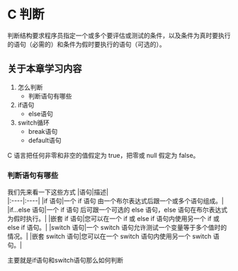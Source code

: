 # C 判断

判断结构要求程序员指定一个或多个要评估或测试的条件，以及条件为真时要执行的语句（必需的）和条件为假时要执行的语句（可选的）。

## 关于本章学习内容

1. 怎么判断
   - 判断语句有哪些
2. if语句
   - else语句
3. switch循环
   - break语句
   - default语句

C 语言把任何非零和非空的值假定为 true，把零或 null 假定为 false。

### 判断语句有哪些

我们先来看一下这些方式
|语句|描述|    
|:----|:----|
|if 语句|一个 if 语句 由一个布尔表达式后跟一个或多个语句组成。|
|if...else 语句|一个 if 语句 后可跟一个可选的 else 语句，else 语句在布尔表达式为假时执行。|
|嵌套 if 语句|您可以在一个 if 或 else if 语句内使用另一个 if 或 else if 语句。|
|switch 语句|一个 switch 语句允许测试一个变量等于多个值时的情况。|
|嵌套 switch 语句|您可以在一个 switch 语句内使用另一个 switch 语句。|

主要就是if语句和switch语句那么如何判断